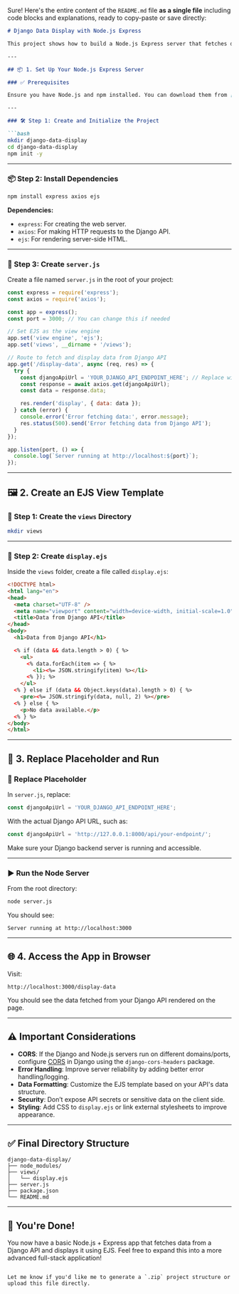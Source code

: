 Sure! Here's the entire content of the `README.md` file **as a single file** including code blocks and explanations, ready to copy-paste or save directly:

````markdown
# Django Data Display with Node.js Express

This project shows how to build a Node.js Express server that fetches data from a Django REST API and displays it using EJS templates.

---

## 📦 1. Set Up Your Node.js Express Server

### ✅ Prerequisites

Ensure you have Node.js and npm installed. You can download them from [https://nodejs.org/](https://nodejs.org/).

---

### 🛠️ Step 1: Create and Initialize the Project

```bash
mkdir django-data-display
cd django-data-display
npm init -y
````

---

### 📦 Step 2: Install Dependencies

```bash
npm install express axios ejs
```

**Dependencies:**

* `express`: For creating the web server.
* `axios`: For making HTTP requests to the Django API.
* `ejs`: For rendering server-side HTML.

---

### 📁 Step 3: Create `server.js`

Create a file named `server.js` in the root of your project:

```js
const express = require('express');
const axios = require('axios');

const app = express();
const port = 3000; // You can change this if needed

// Set EJS as the view engine
app.set('view engine', 'ejs');
app.set('views', __dirname + '/views');

// Route to fetch and display data from Django API
app.get('/display-data', async (req, res) => {
  try {
    const djangoApiUrl = 'YOUR_DJANGO_API_ENDPOINT_HERE'; // Replace with your actual API URL
    const response = await axios.get(djangoApiUrl);
    const data = response.data;

    res.render('display', { data: data });
  } catch (error) {
    console.error('Error fetching data:', error.message);
    res.status(500).send('Error fetching data from Django API');
  }
});

app.listen(port, () => {
  console.log(`Server running at http://localhost:${port}`);
});
```

---

## 🖼️ 2. Create an EJS View Template

### 📁 Step 1: Create the `views` Directory

```bash
mkdir views
```

---

### 📝 Step 2: Create `display.ejs`

Inside the `views` folder, create a file called `display.ejs`:

```html
<!DOCTYPE html>
<html lang="en">
<head>
  <meta charset="UTF-8" />
  <meta name="viewport" content="width=device-width, initial-scale=1.0"/>
  <title>Data from Django API</title>
</head>
<body>
  <h1>Data from Django API</h1>

  <% if (data && data.length > 0) { %>
    <ul>
      <% data.forEach(item => { %>
        <li><%= JSON.stringify(item) %></li>
      <% }); %>
    </ul>
  <% } else if (data && Object.keys(data).length > 0) { %>
    <pre><%= JSON.stringify(data, null, 2) %></pre>
  <% } else { %>
    <p>No data available.</p>
  <% } %>
</body>
</html>
```

---

## 🚀 3. Replace Placeholder and Run

### 📝 Replace Placeholder

In `server.js`, replace:

```js
const djangoApiUrl = 'YOUR_DJANGO_API_ENDPOINT_HERE';
```

With the actual Django API URL, such as:

```js
const djangoApiUrl = 'http://127.0.0.1:8000/api/your-endpoint/';
```

Make sure your Django backend server is running and accessible.

---

### ▶️ Run the Node Server

From the root directory:

```bash
node server.js
```

You should see:

```
Server running at http://localhost:3000
```

---

## 🌐 4. Access the App in Browser

Visit:

```
http://localhost:3000/display-data
```

You should see the data fetched from your Django API rendered on the page.

---

## ⚠️ Important Considerations

* **CORS**: If the Django and Node.js servers run on different domains/ports, configure [CORS](https://developer.mozilla.org/en-US/docs/Web/HTTP/CORS) in Django using the `django-cors-headers` package.
* **Error Handling**: Improve server reliability by adding better error handling/logging.
* **Data Formatting**: Customize the EJS template based on your API's data structure.
* **Security**: Don’t expose API secrets or sensitive data on the client side.
* **Styling**: Add CSS to `display.ejs` or link external stylesheets to improve appearance.

---

## ✅ Final Directory Structure

```
django-data-display/
├── node_modules/
├── views/
│   └── display.ejs
├── server.js
├── package.json
└── README.md
```

---

## 🎉 You're Done!

You now have a basic Node.js + Express app that fetches data from a Django API and displays it using EJS. Feel free to expand this into a more advanced full-stack application!

```

Let me know if you'd like me to generate a `.zip` project structure or upload this file directly.
```

